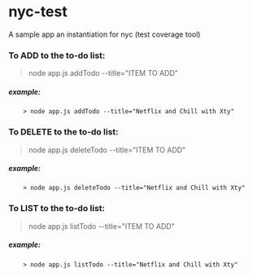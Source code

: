 # nyc-test
A sample app an instantiation for nyc (test coverage tool)

### To ADD to the to-do list:
> node app.js addTodo --title="ITEM TO ADD"
##### _example:_
```
	> node app.js addTodo --title="Netflix and Chill with Xty"
```
### To DELETE to the to-do list:
> node app.js deleteTodo --title="ITEM TO ADD"
##### _example:_
```
	> node app.js deleteTodo --title="Netflix and Chill with Xty"
```
### To LIST to the to-do list:
> node app.js listTodo --title="ITEM TO ADD"
##### _example:_
```
	> node app.js listTodo --title="Netflix and Chill with Xty"
```